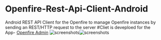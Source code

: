 # Openfire-Rest-Api-Client-Android
Android REST API Client for the Openfire to manage Openfire instances by sending an REST/HTTP request to the server
#Cliet is deveploed for the App- [Openfire Admin](https://play.google.com/store/apps/details?id=com.sked.ofadmin)
![screenshots](http://lh3.googleusercontent.com/Jhq76egYE6jDs8InQRY2xz_Y2PEJ04lhiy1DKdH1ktgcJFVt-ZdtI-37t3F3Y3N0yOw=h310-rw)![screenshots](https://lh3.googleusercontent.com/5QXbXZoNUzCgPCrdebTwdoQ8uf1PV6UgFB3Z1xe35C1GnXU-RYryT-xzn-yzJ49fHQ=h900-rw)
